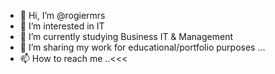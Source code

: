 - 👋 Hi, I’m @rogiermrs
- 👀 I’m interested in IT
- 🌱 I’m currently studying Business IT & Management
- 🤝 I’m sharing my work for educational/portfolio purposes ...
- 📫 How to reach me ..<<<

<!---
rogiermrs/rogiermrs is a ✨ special ✨ repository because its `README.md` (this file) appears on your GitHub profile.
You can click the Preview link to take a look at your changes.
--->
